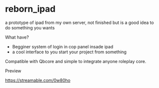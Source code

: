 # reborn_ipad
a prototype of ipad from my own server, not finished but is a good idea to do something you wants

What have?
  - Begginer system of login in cop panel insade ipad
  - a cool interface to you start your project from something

Compatible with Qbcore and simple to integrate anyone roleplay core.


Preview

https://streamable.com/0w80ho
